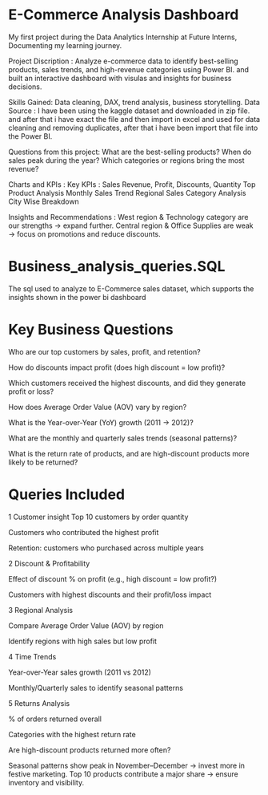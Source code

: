 # E-Commerce Analysis Dashboard
My first project during the Data Analytics Internship at Future Interns, Documenting my learning journey.

Project Discription : Analyze e-commerce data to identify best-selling products, sales trends,
and high-revenue categories using Power BI. and built an interactive dashboard with visulas and insights for business decisions.
 
Skills Gained: Data cleaning, DAX, trend analysis, business storytelling.
Data Source : I have been using the kaggle dataset and downloaded in zip file. and after that i have exact the file and then import in excel and used for data cleaning and removing duplicates, after that i have been import that file into the Power BI.

Questions from this project:
What are the best-selling products?
When do sales peak during the year?
Which categories or regions bring the most revenue?

Charts and KPIs :
Key KPIs : Sales Revenue, Profit, Discounts, Quantity
Top Product Analysis
Monthly Sales Trend
Regional Sales
Category  Analysis
City Wise Breakdown

Insights and Recommendations :
West region & Technology category are our strengths → expand further.
Central region & Office Supplies are weak → focus on promotions and reduce discounts.

# Business_analysis_queries.SQL
The sql used to analyze to E-Commerce sales dataset, which supports the insights shown in the power bi dashboard

# Key Business Questions
Who are our top customers by sales, profit, and retention?

How do discounts impact profit (does high discount = low profit)?

Which customers received the highest discounts, and did they generate profit or loss?

How does Average Order Value (AOV) vary by region?

What is the Year-over-Year (YoY) growth (2011 → 2012)?

What are the monthly and quarterly sales trends (seasonal patterns)?

What is the return rate of products, and are high-discount products more likely to be returned?



# Queries Included 
1 Customer insight
 Top 10 customers by order quantity

Customers who contributed the highest profit

Retention: customers who purchased across multiple years

2 Discount & Profitability

Effect of discount % on profit (e.g., high discount = low profit?)

Customers with highest discounts and their profit/loss impact

3 Regional Analysis

Compare Average Order Value (AOV) by region

Identify regions with high sales but low profit

4 Time Trends

Year-over-Year sales growth (2011 vs 2012)

Monthly/Quarterly sales to identify seasonal patterns

5 Returns Analysis

% of orders returned overall

Categories with the highest return rate

Are high-discount products returned more often?

Seasonal patterns show peak in November–December → invest more in festive marketing.
Top 10 products contribute a major share → ensure inventory and visibility.
